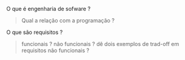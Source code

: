 O que é engenharia de sofware ?
> Qual a relação com a programação ?

O que são requisitos ?
> funcionais ?
>  não funcionais ?
>  dê dois exemplos de trad-off em requisitos não funcionais ? 
